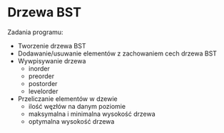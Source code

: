 # Drzewa BST

Zadania programu:
* Tworzenie drzewa BST
* Dodawanie/usuwanie elementów z zachowaniem cech drzewa BST
* Wywpisywanie drzewa
    * inorder
    * preorder
    * postorder
    * levelorder
* Przeliczanie elementów w dzewie
    * ilość węzłów na danym poziomie
    * maksymalna i minimalna wysokość drzewa
    * optymalna wysokość drzewa